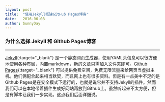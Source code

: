 ```yaml
---
layout: post
title:  "使用Jekyll搭建GitHub Pages博客"
date:   2016-06-08
author: SunnyDay
---
```


### 为什么选择 Jekyll 和 Github Pages博客
***
[Jekyll](http://jekyllcn.com/){:target="_blank"} 是一个静态网页生成器，使用YAML头信息可以很方便地使用各种布局，内置markdown，新的文章只需加入文件夹即可。[Github Pages](
https://pages.github.com/){:target="_blank"} 可以提供免费空间，免费无限流量来给网页当虚拟主机。他们俩配合起来相当默契，而且网上也有很多资料。但是有一点美中不足的是Github Pages是在安全模式下运行的，也就是说它并不支持Jekyll的插件。然而我们可以在本地带着插件生成好网站再放到Github上。虽然听起来不太方便，但是有脚本让我们一步实现。这点我们后面详细说。
